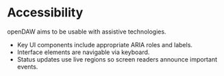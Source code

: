 # Accessibility

openDAW aims to be usable with assistive technologies.

- Key UI components include appropriate ARIA roles and labels.
- Interface elements are navigable via keyboard.
- Status updates use live regions so screen readers announce important events.
